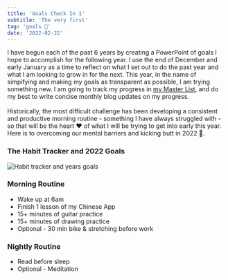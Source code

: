 ```yaml
---
title: 'Goals Check In 1'
subtitle: 'The very first'
tag: 'goals 🥅'
date: '2022-02-22'
---
```


I have begun each of the past 6 years by creating a PowerPoint of goals I hope to accomplish for the following year. I use the end of December and early January as a time to reflect on what I set out to do the past year and what I am looking to grow in for the next. This year, in the name of simpifying and making my goals as transparent as possible, I am trying something new. I am going to track my progress in [my Master List](https://www.danvsworld.com/posts/organizing-life-with-google-sheets), and do my best to write concise monthly blog updates on my progress.
\
\
Historically, the most difficult challenge has been developing a consistent and productive morning routine - something I have always struggled with - so that will be the heart ❤️ of what I will be trying to get into early this year. Here is to overcoming our mental barriers and kicking butt in 2022 🥳.

### The Habit Tracker and 2022 Goals

![Habit tracker and years goals](/images/posts/goals-check-in-1/goals.png 'Habit tracker and years goals')

### Morning Routine

- Wake up at 6am
- Finish 1 lesson of my Chinese App
- 15+ minutes of guitar practice
- 15+ minutes of drawing practice
- Optional - 30 min bike & stretching before work

### Nightly Routine

- Read before sleep
- Optional - Meditation
